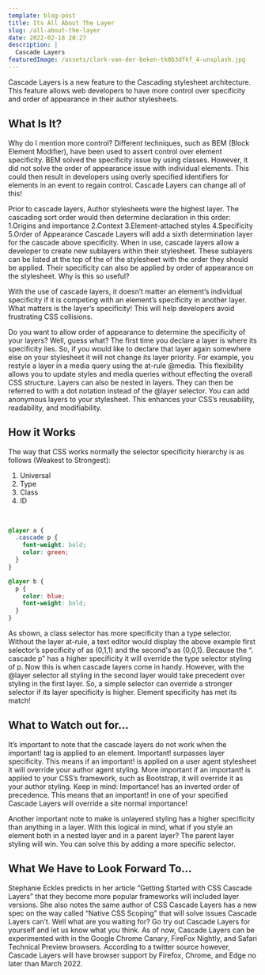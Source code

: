 ```yaml
---
template: blog-post
title: Its All About The Layer
slug: /all-about-the-layer
date: 2022-02-18 20:27
description: |
  Cascade Layers
featuredImage: /assets/clark-van-der-beken-tk0b3dfkf_4-unsplash.jpg
---
```

Cascade Layers is a new feature to the Cascading stylesheet architecture. This feature allows web developers to have more control over specificity and order of appearance in their author stylesheets. 

## What Is It?

Why do I mention more control? Different techniques, such as BEM (Block Element Modifier), have been used to assert control over element specificity. BEM solved the specificity issue by using classes. However, it did not solve the order of appearance issue with individual elements. This could then result in developers using overly specified identifiers for elements in an event to regain control. Cascade Layers can change all of this! 

Prior to cascade layers, Author stylesheets were the highest layer. The cascading sort order would then  determine declaration in this order:
1.Origins and importance
2.Context
3.Element-attached styles
4.Specificity
5.Order of Appearance
Cascade Layers will add a sixth determination layer for the cascade above specificity. When in use, cascade layers allow a developer to create new sublayers within their stylesheet. These sublayers can be listed at the top of the of the stylesheet with the order they should be applied. Their specificity can also be applied by order of appearance on the stylesheet. Why is this so useful?

 With the use of cascade layers, it doesn’t matter an element’s individual specificity if it is competing with an element’s specificity in another layer. What matters is the layer’s specificity! This will help developers avoid frustrating CSS collisions.
 
Do you want to allow order of appearance to determine the specificity of your layers? Well, guess what? The first time you declare a layer is where its specificity lies. So, if you would like to declare that layer again somewhere else on your stylesheet it will not change its layer priority.  For example, you restyle a  layer in a media query using the at-rule @media. This flexibility allows you to update styles and media queries without effecting the overall CSS structure. Layers can also be nested in layers. They can then be referred to with a dot notation instead of the @layer selector. You can add anonymous layers to your stylesheet. This enhances your CSS’s reusability, readability, and modifiability.

## How it Works

The way that CSS works normally the selector specificity hierarchy is as follows (Weakest to Strongest):
1.	Universal
2.	Type 
3.	Class 
4.	ID

<br>



```css
@layer a {
  .cascade p {
    font-weight: bold;
    color: green;
  }
}

@layer b {
  p {
    color: blue;
    font-weight: bold;
  }
}

```

 As shown, a class selector has more specificity than a type selector. Without the layer at-rule, a text editor would display the above example first selector’s specificity of as (0,1,1) and the second's as (0,0,1).  Because the “. cascade p” has a higher specificity it will override the type selector styling of p. Now this is when cascade layers come in handy. However, with the @layer selector all styling in the second layer would take precedent over styling in the first layer. So, a simple selector can override a stronger selector if its layer specificity is higher. Element specificity has met its match! 

## What to Watch out for…

It’s important to note that the cascade layers do not work when the important! tag is applied to an element. Important! surpasses layer specificity. This means if an important! is applied on a user agent stylesheet it will override your author agent styling. More important if an important! is applied to your CSS’s framework, such as Bootstrap, it will override it as your author styling. Keep in mind: Importance! has an inverted order of precedence. This means that an important! in one of your specified Cascade Layers will override a site normal importance!

Another important note to make is unlayered styling has a higher specificity than anything in a layer. With this logical in mind, what if you style an element both in a nested layer and in a parent layer? The parent layer styling will win. You can solve this by adding a more specific selector.

## What We Have to Look Forward To…

Stephanie Eckles predicts in her article “Getting Started with CSS Cascade Layers” that they become more popular frameworks will included layer versions. She also notes the same author of CSS Cascade Layers has a new spec on the way called “Native CSS Scoping” that will solve issues Cascade Layers can’t. Well what are you waiting for? Go try out Cascade Layers for yourself and let us know what you think. As of now, Cascade Layers can be experimented with in the Google Chrome Canary, FireFox Nightly, and Safari Technical Preview browsers. According to a twitter source however, Cascade Layers will have browser support by Firefox, Chrome, and Edge no later than March 2022. 





